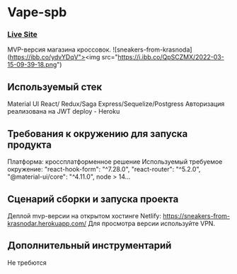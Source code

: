 
# Vape-spb
### [Live Site](https://spb-vipe.netlify.app/)
MVP-версия магазина кроссовок.
![sneakers-from-krasnoda](https://ibb.co/ydvYDqV"><img src="https://i.ibb.co/QpSCZMX/2022-03-15-09-39-18.png")


## Используемый стек

Material UI
React/ Redux/Saga
Express/Sequelize/Postgress
Авторизация реализована на JWT
deploy - Heroku

## Требования к окружению для запуска продукта

Платформа: кроссплатформенное решение
Используемый требуемое окружение:
 "react-hook-form": "^7.28.0",
  "react-router": "^5.2.0",
  "@material-ui/core": "^4.11.0",
  node > 14...

## Сценарий сборки и запуска проекта

Деплой mvp-версии на открытом хостинге Netlify: https://sneakers-from-krasnodar.herokuapp.com/
Для просмотра версии используйте VPN.



## Дополнительный инструментарий

Не требются
